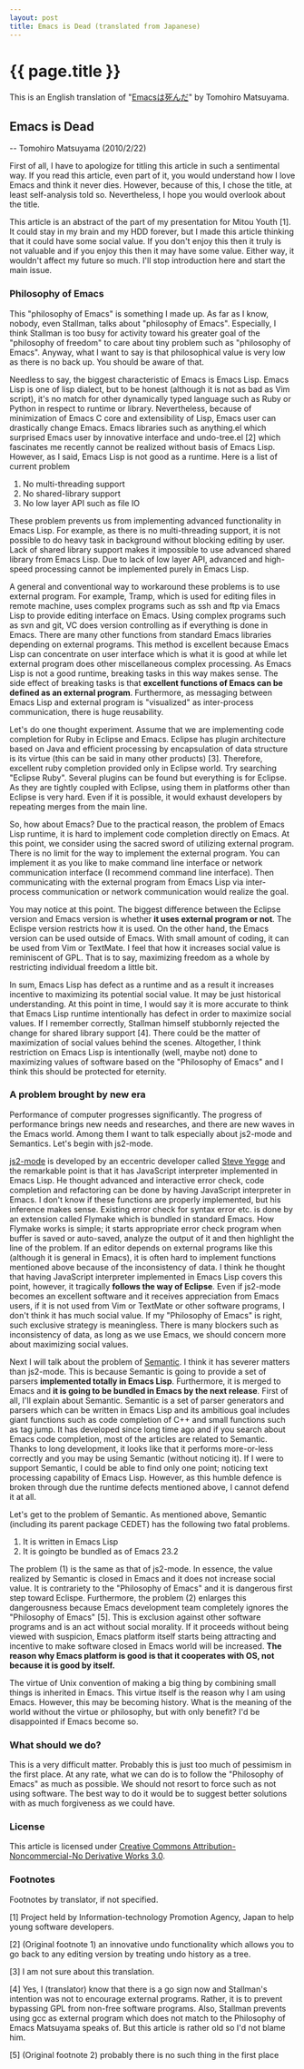 ```yaml
---
layout: post
title: Emacs is Dead (translated from Japanese)
---
```


# {{ page.title }} #

This is an English translation of "[Emacsは死んだ](http://cx4a.org/pub/emacs-is-dead.ja.html)" by Tomohiro Matsuyama.

## Emacs is Dead

-- Tomohiro Matsuyama (2010/2/22)

First of all, I have to apologize for titling this article in such a sentimental way.  If you read this article, even part of it, you would understand how I love Emacs and think it never dies.  However, because of this, I chose the title, at least self-analysis told so.  Nevertheless, I hope you would overlook about the title.

This article is an abstract of the part of my presentation for Mitou Youth \[1].  It could stay in my brain and my HDD forever, but I made this article thinking that it could have some social value.  If you don't enjoy this then it truly is not valuable and if you enjoy this then it may have some value.  Either way, it wouldn't affect my future so much.  I'll stop introduction here and start the main issue.

### Philosophy of Emacs

This "philosophy of Emacs" is something I made up.  As far as I know, nobody, even Stallman, talks about "philosophy of Emacs".  Especially, I think Stallman is too busy for activity toward his greater goal of the "philosophy of freedom" to care about tiny problem such as "philosophy of Emacs".  Anyway, what I want to say is that philosophical value is very low as there is no back up.  You should be aware of that.

Needless to say, the biggest characteristic of Emacs is Emacs Lisp.  Emacs Lisp is one of lisp dialect, but to be honest (although it is not as bad as Vim script), it's no match for other dynamically typed language such as Ruby or Python in respect to runtime or library.  Nevertheless, because of minimization of Emacs C core and extensibility of Lisp, Emacs user can drastically change Emacs.  Emacs libraries such as anything.el which surprised Emacs user by innovative interface and undo-tree.el \[2] which fascinates me recently cannot be realized without basis of Emacs Lisp.  However, as I said, Emacs Lisp is not good as a runtime.  Here is a list of current problem

1. No multi-threading support
2. No shared-library support
3. No low layer API such as file IO

These problem prevents us from implementing advanced functionality in Emacs Lisp.  For example, as there is no multi-threading support, it is not possible to do heavy task in background without blocking editing by user.  Lack of shared library support makes it impossible to use advanced shared library from Emacs Lisp.  Due to lack of low layer API, advanced and high-speed processing cannot be implemented purely in Emacs Lisp.

A general and conventional way to workaround these problems is to use external program.  For example, Tramp, which is used for editing files in remote machine, uses complex programs such as ssh and ftp via Emacs Lisp to provide editing interface on Emacs.  Using complex programs such as svn and git, VC does version controlling as if everything is done in Emacs.  There are many other functions from standard Emacs libraries depending on external programs.  This method is excellent because Emacs Lisp can concentrate on user interface which is what it is good at while let external program does other miscellaneous complex processing.  As Emacs Lisp is not a good runtime, breaking tasks in this way makes sense.  The side effect of breaking tasks is that **excellent functions of Emacs can be defined as an external program**.  Furthermore, as messaging between Emacs Lisp and external program is "visualized" as inter-process communication, there is huge reusability.

Let's do one thought experiment.  Assume that we are implementing code completion for Ruby in Eclipse and Emacs.  Eclipse has plugin architecture based on Java and efficient processing by encapsulation of data structure is its virtue (this can be said in many other products) \[3].  Therefore, excellent ruby completion provided only in Eclipse world.  Try searching "Eclipse Ruby".  Several plugins can be found but everything is for Eclipse.  As they are tightly coupled with Eclipse, using them in platforms other than Eclipse is very hard.  Even if it is possible, it would exhaust developers by repeating merges from the main line.

So, how about Emacs?  Due to the practical reason, the problem of Emacs Lisp runtime, it is hard to implement code completion directly on Emacs.  At this point, we consider using the sacred sword of utilizing external program.  There is no limit for the way to implement the external program.  You can implement it as you like to make command line interface or network communication interface (I recommend command line interface).  Then communicating with the external program from Emacs Lisp via inter-process communication or network communication would realize the goal.

You may notice at this point.  The biggest difference between the Eclipse version and Emacs version is whether **it uses external program or not**.  The Eclispe version restricts how it is used.  On the other hand, the Emacs version can be used outside of Emacs.  With small amount of coding, it can be used from Vim or TextMate.  I feel that how it increases social value is reminiscent of GPL.  That is to say, maximizing freedom as a whole by restricting individual freedom a little bit.

In sum, Emacs Lisp has defect as a runtime and as a result it increases incentive to maximizing its potential social value.  It may be just historical understanding.  At this point in time, I would say it is more accurate to think that Emacs Lisp runtime intentionally has defect in order to maximize social values.  If I remember correctly, Stallman himself stubbornly rejected the change for shared library support \[4].  There could be the matter of maximization of social values behind the scenes.  Altogether, I think restriction on Emacs Lisp is intentionally (well, maybe not) done to maximizing values of software based on the  "Philosophy of Emacs" and I think this should be protected for eternity.

### A problem brought by new era
Performance of computer progresses significantly.  The progress of performance brings new needs and researches, and there are new waves in the Emacs world.   Among them I want to talk especially about js2-mode and Semantics.  Let's begin with js2-mode.

[js2-mode](https://code.google.com/p/js2-mode/) is developed by an eccentric developer called [Steve Yegge](http://steve-yegge.blogspot.fr/) and the remarkable point is that it has JavaScript interpreter implemented in Emacs Lisp.  He thought advanced and interactive error check, code completion and refactoring can be done by having JavaScript interpreter in Emacs.  I don't know if these functions are properly implemented, but his inference makes sense.  Existing error check for syntax error etc. is done by an extension called Flymake which is bundled in standard Emacs.  How Flymake works is simple; it starts appropriate error check program when buffer is saved or auto-saved, analyze the output of it and then highlight the line of the problem.  If an editor depends on external programs like this (although it is general in Emacs), it is often hard to implement functions mentioned above because of the inconsistency of data.  I think he thought that having JavaScript interpreter implemented in Emacs Lisp covers this point, however, it tragically **follows the way of Eclipse**.  Even if js2-mode becomes an excellent software and it receives appreciation from Emacs users, if it is not used from Vim or TextMate or other software programs, I don't think it has much social value.  If my "Philosophy of Emacs" is right, such exclusive strategy is meaningless.  There is many blockers such as inconsistency of data, as long as we use Emacs, we should concern more about maximizing social values.

Next I will talk about the problem of [Semantic](http://cedet.sourceforge.net/semantic.shtml).  I think it has severer matters than js2-mode.  This is because Semantic is going to provide a set of parsers **implemented totally in Emacs Lisp**.  Furthermore, it is merged to Emacs and **it is going to be bundled in Emacs by the next release**.  First of all, I'll explain about Semantic.  Semantic is a set of parser generators and parsers which can be written in Emacs Lisp and its ambitious goal includes giant functions such as code completion of C++ and small functions such as tag jump.  It has developed since long time ago and if you search about Emacs code completion, most of the articles are related to Semantic.  Thanks to long development, it looks like that it performs more-or-less correctly and you may be using Semantic (without noticing it).  If I were to support Semantic, I could be able to find only one point; noticing text processing capability of Emacs Lisp.  However, as this humble defence is broken through due the runtime defects mentioned above, I cannot defend it at all.

Let's get to the problem of Semantic.  As mentioned above, Semantic (including its parent package CEDET) has the following two fatal problems.

1. It is written in Emacs Lisp
2. It is goingto be bundled as of Emacs 23.2

The problem (1) is the same as that of js2-mode.  In essence, the value realized by Semantic is closed in Emacs and it does not increase social value.  It is contrariety to the "Philosophy of Emacs" and it is dangerous first step toward Eclispe.  Furthermore, the problem (2) enlarges this dangerousness because Emacs development team completely ignores the "Philosophy of Emacs" \[5].  This is exclusion against other software programs and is an act without social morality.  If it proceeds without being viewed with suspicion, Emacs platform itself starts being attracting and incentive to make software closed in Emacs world will be increased.  **The reason why Emacs platform is good is that it cooperates with OS, not because it is good by itself.**

The virtue of Unix convention of making a big thing by combining small things is inherited in Emacs.  This virtue itself is the reason why I am using Emacs.  However, this may be becoming history.  What is the meaning of the world without the virtue or philosophy, but with only benefit?  I'd be disappointed if Emacs become so.

### What should we do?
This is a very difficult matter.  Probably this is just too much of pessimism in the first place.  At any rate, what we can do is to follow the "Philosophy of Emacs" as much as possible.  We should not resort to force such as not using software.  The best way to do it would be to suggest better solutions with as much forgiveness as we could have.

### License

This article is licensed under [Creative Commons Attribution-Noncommercial-No Derivative Works 3.0](http://creativecommons.org/licenses/by-nc-nd/3.0/deed).

### Footnotes

Footnotes by translator, if not specified.

\[1] Project held by Information-technology Promotion
 Agency, Japan to help young software developers.

\[2] (Original footnote 1) an innovative undo functionality which allows you to go back to any editing version by treating undo history as a tree.

\[3] I am not sure about this translation.

\[4] Yes, I (translator) know that there is a go sign now and Stallman's intention was not to encourage external programs.  Rather, it is to prevent bypassing GPL from non-free software programs.  Also, Stallman prevents using gcc as external program which does not match to the Philosophy of Emacs Matsuyama speaks of.   But this article is rather old so I'd not blame him.

\[5] (Original footnote 2) probably there is no such thing in the first place
